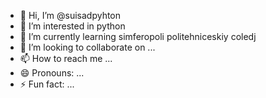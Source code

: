 - 👋 Hi, I’m @suisadpyhton
- 👀 I’m interested in python
- 🌱 I’m currently learning simferopoli politehniceskiy coledj
- 💞️ I’m looking to collaborate on ...
- 📫 How to reach me ...
- 😄 Pronouns: ...
- ⚡ Fun fact: ...

<!---
suisadpyhton/suisadpyhton is a ✨ special ✨ repository because its `README.md` (this file) appears on your GitHub profile.
You can click the Preview link to take a look at your changes.
--->
